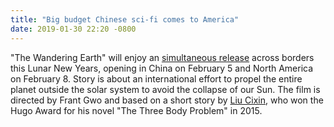 ```yaml
---
title: "Big budget Chinese sci-fi comes to America"
date: 2019-01-30 22:20 -0800
---
```


"The Wandering Earth" will enjoy an [simultaneous release](https://www.hollywoodreporter.com/heat-vision/chinese-sci-fi-movie-wandering-earth-get-us-release-1181473) across borders this Lunar New Years, opening in China on February 5 and North America on February 8. Story is about an international effort to propel the entire planet outside the solar system to avoid the collapse of our Sun. The film is directed by Frant Gwo and based on a short story by [Liu Cixin](https://blogs.wsj.com/chinarealtime/2015/08/25/cixin-liu-becomes-first-asian-to-win-hugo-award-for-science-fiction/), who won the Hugo Award for his novel "The Three Body Problem" in 2015. 
